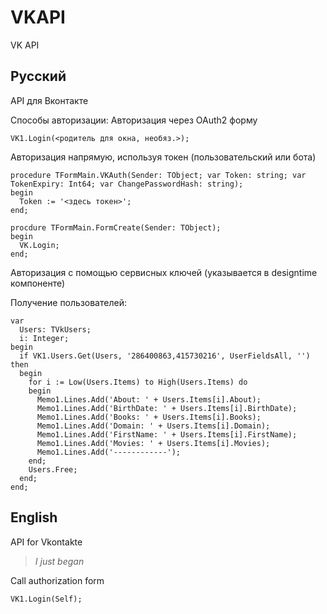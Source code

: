 # VKAPI
 VK API

Русский
-
API для Вконтакте

Способы авторизации:
Авторизация через OAuth2 форму

    VK1.Login(<родитель для окна, необяз.>);
Авторизация напрямую, используя токен (пользовательский или бота)
    
    procedure TFormMain.VKAuth(Sender: TObject; var Token: string; var TokenExpiry: Int64; var ChangePasswordHash: string);
    begin
      Token := '<здесь токен>';
    end;
    
    procdure TFormMain.FormCreate(Sender: TObject);
    begin
      VK.Login;
    end;  
Авторизация с помощью сервисных ключей (указывается в designtime компоненте) 







Получение пользователей:

    var
      Users: TVkUsers;
      i: Integer;
    begin
      if VK1.Users.Get(Users, '286400863,415730216', UserFieldsAll, '') then
      begin
        for i := Low(Users.Items) to High(Users.Items) do
        begin
          Memo1.Lines.Add('About: ' + Users.Items[i].About);
          Memo1.Lines.Add('BirthDate: ' + Users.Items[i].BirthDate);
          Memo1.Lines.Add('Books: ' + Users.Items[i].Books);
          Memo1.Lines.Add('Domain: ' + Users.Items[i].Domain);
          Memo1.Lines.Add('FirstName: ' + Users.Items[i].FirstName);
          Memo1.Lines.Add('Movies: ' + Users.Items[i].Movies);
          Memo1.Lines.Add('------------');
        end;
        Users.Free;
      end;
    end;



**English**
-
API for Vkontakte
> *I just began*

Call authorization form

    VK1.Login(Self);

<!--stackedit_data:
eyJoaXN0b3J5IjpbLTY5NjE0MjQ5NywzNDUyOTIzNSwtMTQ0NT
E4MDc0MV19
-->